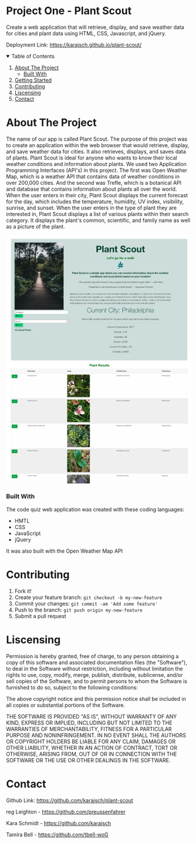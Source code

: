 # Project One - Plant Scout

Create a web application that will retrieve, display, and save weather data for cities and plant data using HTML, CSS, Javascript, and jQuery.

Deployment Link: https://karajsch.github.io/plant-scout/


<!-- TABLE OF CONTENTS -->
<details open="open">
  <summary>Table of Contents</summary>
  <ol>
    <li>
      <a href="about-the-project">About The Project</a>
      <ul>
        <li><a href="built-with">Built With</a></li>
      </ul>
    </li>
    <li><a href="getting-started">Getting Started</a></li>
    <li><a href="contributing">Contributing</a></li>
    <li><a href="liscense">Liscensing</a></li>
    <li><a href="contact">Contact</a></li>
  </ol>

# About The Project
The name of our app is called Plant Scout. The purpose of this project was to create an application within the web browser that would retrieve, display, and save weather data for cities. It also retrieves, displays, and saves data of plants. Plant Scout is ideal for anyone who wants to know their local weather conditions and information about plants. We used two Application Programming Interfaces (API's) in this project. The first was Open Weather Map, which is a weather API that contains data of weather conditions in over 200,000 cities. And the second was Trefle, which is a botanical API and database that contains information about plants all over the world. When the user enters in their city, Plant Scout displays the current forecast for the day, which includes the temperature, humidity, UV index, visibility, sunrise, and sunset. When the user enters in the type of plant they are interested in, Plant Scout displays a list of various plants within their search category. It displays the plant's common, scientific, and family name as well as a picture of the plant. 

<img src="plant-scout-screenshot-1.png" alt="screenshot 1">
<img src="plant-scout-screenshot-2.png" alt="screenshot 1">

### Built With
The code quiz web application was created with these coding languages:
* HMTL
* CSS
* JavaScript
* jQuery

It was also built with the Open Weather Map API

# Contributing
1. Fork it!
2. Create your feature branch: `git checkout -b my-new-feature`
3. Commit your changes: `git commit -am 'Add some feature'`
4. Push to the branch: `git push origin my-new-feature`
5. Submit a pull request

# Liscensing
Permission is hereby granted, free of charge, to any person obtaining a copy of this software and associated documentation files (the "Software"), to deal in the Software without restriction, including without limitation the rights to use, copy, modify, merge, publish, distribute, sublicense, and/or sell copies of the Software, and to permit persons to whom the Software is furnished to do so, subject to the following conditions:

The above copyright notice and this permission notice shall be included in all copies or substantial portions of the Software.

THE SOFTWARE IS PROVIDED "AS IS", WITHOUT WARRANTY OF ANY KIND, EXPRESS OR IMPLIED, INCLUDING BUT NOT LIMITED TO THE WARRANTIES OF MERCHANTABILITY, FITNESS FOR A PARTICULAR PURPOSE AND NONINFRINGEMENT. IN NO EVENT SHALL THE AUTHORS OR COPYRIGHT HOLDERS BE LIABLE FOR ANY CLAIM, DAMAGES OR OTHER LIABILITY, WHETHER IN AN ACTION OF CONTRACT, TORT OR OTHERWISE, ARISING FROM, OUT OF OR IN CONNECTION WITH THE SOFTWARE OR THE USE OR OTHER DEALINGS IN THE SOFTWARE.

# Contact
Github Link: https://github.com/karajsch/plant-scout



reg Leighton - https://github.com/preussenfahrer

Kara Schmidt - https://github.com/karajsch

Tamira Bell - https://github.com/tbell-woG
